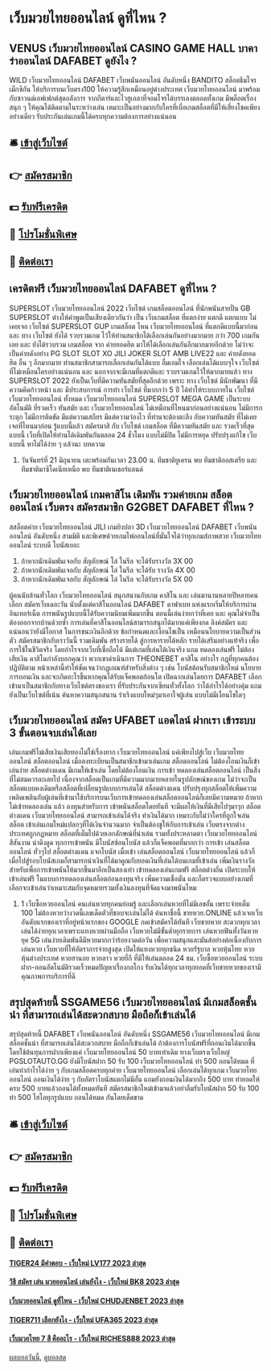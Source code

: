 # เว็บมวยไทยออนไลน์ ดูที่ไหน ?
## VENUS เว็บมวยไทยออนไลน์ CASINO GAME HALL บาคาร่าออนไลน์ DAFABET ดูยังไง ?
WILD เว็บมวยไทยออนไลน์ DAFABET เว็บพนันออนไลน์ อันดับหนึ่ง BANDITO สล็อตธีมโจรเม็กซิกัน ให้บริการบนเว็บตรง100 ให้ความรู้สึกเหมือนอยู่ต่างประเทศ เว็บมวยไทยออนไลน์ มาพร้อมกับซาวนด์เอฟเฟกต์สุดอลังการ จากกีตาร์และไวฮูเอลาที่จอมโจรได้บรรเลงตลอดทั้งเกม มีพล็อตเรื่องสนุก ๆ ให้คุณได้ติดตามในระหว่างเล่น เหมาะเป็นอย่างมากกับใครที่เบื่อเกมสล็อตที่มีให้เสี่ยงโชคเพียงอย่างเดียว รับประกันเล่นเกมนี้ได้ครบทุกความต้องการอย่างแน่นอน

## 🛎 [เข้าสู่เว็บไซต์](https://bit.ly/3SdLNi2)
## 👉 [สมัครสมาชิก](https://bit.ly/3SdLNi2)
## 💵 [รับฟรีเครดิต](https://bit.ly/3dyRKHj)
## 👑 [โปรโมชั่นพิเศษ](https://bit.ly/3dyRKHj)
## 📱 [ติดต่อเรา](https://bit.ly/3dyRKHj)

## เครดิตฟรี เว็บมวยไทยออนไลน์ DAFABET ดูที่ไหน ?
SUPERSLOT เว็บมวยไทยออนไลน์ 2022 เว็บไซต์ เกมสล็อตออนไลน์ ที่นักพนันสายปั่น GB SUPERSLOT ต่างให้คำพูดเป็นเสียงเดียวกันว่า เป็น เว็บเกมสล็อต ที่แตกง่าย แตกดี แตกแบบ ไม่เคยเจอ เว็บไซต์ SUPERSLOT GUP เกมสล็อต ไหน เว็บมวยไทยออนไลน์ ที่แตกดีแบบนี้มาก่อน และ ทาง เว็บไซต์ ยังได้ รวบรวมเกม ไว้ให้ท่านสมาชิกได้เลือกเล่นกันอย่างมากมาย กว่า 700 เกมกันเลย และ ยังได้รวบรวม เกมสล็อต จาก ค่ายยอดฮิต มาให้ได้เลือกเล่นกันอีกมากมายอีกด้วย ไม่ว่าจะเป็นค่ายดังอย่าง PG SLOT SLOT XO JILI JOKER SLOT AMB LIVE22 และ ค่ายดังยอดฮิต อื่น ๆ อีกมากมาย ท่านสมาชิกสามารถเลือกเล่นกันได้แบบ อื่มเอมใจ เลือกเล่นได้แบบจุใจ เว็บไซต์ ที่ไม่เหมือนใครอย่างแน่นอน และ นอกจากจะมีเกมที่แตกดีและ รวบรวมเกมไว้ให้มากมายแล้ว ทาง SUPERSLOT 2022 ยังเป็นเว็บที่มีความทันสมัยที่สุดอีกด้วย เพราะ ทาง เว็บไซต์ มีนักพัฒนา ที่มีความคิดก้าวหน้า และ มีประสบการณ์ การทำ เว็บไซต์ ที่มากกว่า 5 ปี ได้ทำให้ระบบภายใน เว็บไซต์ เว็บมวยไทยออนไลน์ ทั้งหมด เว็บมวยไทยออนไลน์ SUPERSLOT MEGA GAME เป็นระบบอัตโนมัติ ที่รวดเร็ว ทันสมัย และ เว็บมวยไทยออนไลน์ ไม่เหมือนที่ไหนมาก่อนอย่างแน่นอน ไม่มีการกระตุก ไม่มีการติดขัด มีแต่ความเสถียร มีแต่ความว่องไว ที่ท่านจะต้องตะลึง กับความทันสมัย ที่ไม่เคยเจอที่ไหนมาก่อน รู้แบบนี้แล้ว สมัครมาสิ กับ เว็บไซต์ เกมสล็อต ที่มีความทันสมัย และ รวดเร็วที่สุด แบบนี้ เว็บที่เปิดให้ท่านได้เดิมพันกันตลอด 24 ชั่วโมง แบบไม่มีปิด ไม่มีการหยุด ปรับปรุงแก้ไข เว็บแบบนี้ หาไม่ได้ง่าย ๆ แล้วนะ
บทความ
1. วันจันทร์ที่ 21 มิถุนายน เตะพร้อมกันเวลา 23.00 น. ทีมชาติยูเครน พบ ทีมชาติออสเตรีย และ ทีมชาติมาซิโดเนียเหนือ พบ ทีมชาติเนเธอร์แลนด์

## เว็บมวยไทยออนไลน์ เกมคาสิโน เดิมพัน รวมค่ายเกม สล็อตออนไลน์ เว็บตรง สมัครสมาชิก G2GBET DAFABET ที่ไหน ?
สสล็อตค่าย เว็บมวยไทยออนไลน์ JILI เกมยิงปลา 3D เว็บมวยไทยออนไลน์ DAFABET เว็บพนันออนไลน์ อันดับหนึ่ง สามมิติ และพิเศษด้วยเกมไพ่ออนไลน์ที่มั่นใจได้ว่าทุกเกมส์ภาพสวย เว็บมวยไทยออนไลน์ ระบบดี โบนัสเยอะ
1. ถ้าหากนักเดิมพันเจอกับ สัญลักษณ์ โล่ ในรีล จะได้รับรางวัล 3X 00
2. ถ้าหากนักเดิมพันเจอกับ สัญลักษณ์ โล่ ในรีล จะได้รับ รางวัล 4X 00
3. ถ้าหากนักเดิมพันเจอกับ สัญลักษณ์ โล่ ในรีล จะได้รับรางวัล 5X 00

ผู้คนนับล้านทั่วโลก เว็บมวยไทยออนไลน์ สนุกสนานกับเกม คาสิโน และ เล่นมานานหลายปีหลายคนเลือก สมัครเว็บเดอะวัน นับตั้งแต่คาสิโนออนไลน์ DAFABET ดาฟาเบท แห่งแรกเริ่มให้บริการผ่านอินเทอร์เน็ต การพนันรูปแบบนี้ได้รับความนิยมเพิ่มมากขึ้น ตอนนี้เล่นง่ายกว่าที่เคย และ คุณไม่จำเป็นต้องออกจากบ้านด้วยซ้ำ การเล่นที่คาสิโนออนไลน์สามารถสนุกได้มากแค่เพียงกด ลิงค์สมัคร และแน่นอนว่ายังมีโอกาส ในการชนะเงินอีกด้วย ข้อกำหนดและเงื่อนไขเป็น เหมือนนโยบายความเป็นส่วนตัว
สมัครสมาชิกกับเราวันนี้ รวมเดิมพัน สร้างรายได้ สู่การหารายได้หลัก รายได้เสริมอย่างแท้จริง เพื่อการใช้ในชีวิตจริง โดยกำไรจากเว็บที่เชื่อถือได้ มีแต่เกมที่เล่นได้เงินจริง แถม ทดลองเล่นฟรี ไม่ต้องเสียเงิน
คาสิโนกำลังบอกคุณว่า พวกเขาดำเนินการ THEONEBET คาสิโน อย่างไร กฎที่ทุกคนต้องปฏิบัติตาม หน้าเหล่านี้ทำให้ชัดเจนว่ากฎเกณฑ์สำหรับสิ่งต่าง ๆ เช่น โบนัสต้อนรับสมาชิกใหม่ นโยบายการถอนเงิน และจะเกิดอะไรขึ้นหากคุณได้รับแจ็คพอตก้อนโต เปิดฉากเล่นโดยการ DAFABET เลือกเข้ามาเป็นสมาชิกกับทางเว็บไซต์ตรงของเรา ที่รับประกันจากเซียนทั่วทั้งโลก ว่าได้กำไรได้อย่างคุ้ม แถมยังเป็นเว็บไซต์ที่เน้น ค้นหาความสนุกสนาน ร่าเริงแบบใหม่ๆมาเอาใจผู้เล่น แบบไม่มีเงื่อนไขใดๆ

## เว็บมวยไทยออนไลน์ สมัคร UFABET แอดไลน์ ฝากเรา เข้าระบบ 3 ขั้นตอนจบเล่นได้เลย
เล่นเกมฟรีไม่เสียเงินเสียทองไม่ใช่เรื่องยาก เว็บมวยไทยออนไลน์ แค่เพียงไปสู่เว็บ เว็บมวยไทยออนไลน์ สล็อตออนไลน์ เมื่อลงทะเบียนเป็นสมาชิกเข้ามาเล่นเกม สล็อตออนไลน์ ไม่ต้องโอนเงินก็เข้าเล่นง่าย สล็อตต่างแดน มีเกมให้เข้าเล่น โดยไม่ต้องโอนเงิน การเข้า ทดลองเล่นสล็อตออนไลน์ เป็นสิ่งที่ไม่สมควรละเลยไป เนื่องจากสล็อตเป็นเกมที่มีความมากมายหลายในรูปลักษณ์ของเกม ไม่ว่าจะเป็นสล็อตแบบคงเดิมหรือสล็อตที่เปลี่ยนรูปแบบการเล่นได้ สล็อตต่างแดน ปรับปรุงทุกสล็อตให้เพิ่มความเพลิดเพลินกับผู้เล่นที่เข้ามาใช้บริการบนเว็บการเข้าทดลองเล่นสล็อตออนไลน์ก็เลยมีความหมาย ถ้าหาก ไม่เข้าทดลองเล่น แล้ว ลงทุนสำหรับการ เข้าพนันสล็อตโดยทันที จะมีผลให้เงินที่มีเสียไปๆมาๆก สล็อตต่างแดน เว็บมวยไทยออนไลน์ สามารถเข้าเล่นได้จริง ทำเงินได้มาก เหมาะกับไม่ว่าใครที่ถูกใจเล่นสล็อต
เข้าเล่นเกมใหม่แปลกๆที่ได้เงินจำนวนมาก จำเป็นต้องชูให้กับการเข้าเล่น เว็บตรงจากต่างประเทศถูกกฏหมาย สล็อตที่เต็มไปด้วยเอกลักษณ์ที่น่าเล่น รวมทั้งประหลาดตา เว็บมวยไทยออนไลน์ สีสันงาม น่าดึงดูด ทุกการเข้าพนัน มีโบนัสซ้อนโบนัส แล้วก็แจ็คพอตที่มากกว่า การเข้า เล่นสล็อตออนไลน์ ทั่วๆไป สล็อตต่างแดน แจกโบนัส เมื่อเข้า เล่นสล็อตออนไลน์ เว็บมวยไทยออนไลน์ แล้วก็เมื่อไปสู่รอบโบนัสเกมก็สามารถนำเงินที่ได้มาคูณกับยอดเงินที่เล่นได้บนเกมที่เข้าเล่น เพิ่มเงินรางวัลสำหรับเพื่อการเข้าพนันให้มากขึ้นมาอีกเป็นสองเท่า เข้าทดลองเล่นเกมฟรี สล็อตต่างถิ่น เปิดระบบให้เข้าเล่นฟรี ในแบบการทดลองเล่นสล็อตก่อนลงทุนจริง เพิ่มความเชื่อมั่น และก็ตรวจแบบอย่างเกมที่เลือกจะเข้าเล่นว่าเหมาะสมกับจุดหมายรวมทั้งเงินลงทุนที่จัดแจงมาพนันไหม
1. 1 เว็บซื้อหวยออนไลน์ คนเล่นหวยทุกคนย่อมรู้ และเลือกเล่นหวยที่ไม่มีเลขอั้น เพราะจ่ายเต็ม 100 ไม่ต้องหวยว่างวดนี้เลขเด็ดตัวที่ชอบจะเล่นไม่ได้ ค้นหาชื่อนี้ ขายหวย.ONLINE แล้วเจอเว็บอันดับแรกของเราที่อยู่หน้าแรกของ GOOGLE กดเข้าสมัครได้ทันที เว็บขายหวย สะดวกทุกเวลาเล่นได้ง่ายทุกเวลาเพราะแทงหวยผ่านมือถือ เว็บหวยไม่มีขั้นต่ำทุกรายการ เล่นหวยฟินทั้งวันหวยยุค 5G เล่นง่ายเดิมพันดีมีหวยมากกว่าร้อยงวดต่อวัน เพื่อความสนุกและมันส์อย่างต่อเนื่องกับการเล่นหวย เว็บหวยที่ให้อัตราการจ่ายสูงสุด เปิดให้แทงหวยทุกชนิด หวยรัฐบาล หวยหุ้นไทย หวยหุ้นต่างประเทศ หวยฮานอย หวยลาว หวยยี่กี ที่มีให้เล่นตลอด 24 ชม. เว็บซื้อหวยออนไลน์ ระบบฝาก-ถอนอัตโนมัติรวดเร็วหมดปัญหาเรื่องกลโกง รับเงินได้ทุกเวลาทุกยอดที่เว็บขายหวยของเรามีคุณภาพการบริการที่ดี

## สรุปสุดท้ายนี้ SSGAME56 เว็บมวยไทยออนไลน์ มีเกมสล็อตชั้นนำ ที่สามารถเล่นได้สะดวกสบาย มือถือก็เข้าเล่นได้
สรุปสุดท้ายนี้ DAFABET เว็บพนันออนไลน์ อันดับหนึ่ง SSGAME56 เว็บมวยไทยออนไลน์ มีเกมสล็อตชั้นนำ ที่สามารถเล่นได้สะดวกสบาย มือถือก็เข้าเล่นได้ ถ้าต้องการโบนัสฟรีที่ถอนเงินได้มากขึ้นโดยใช้ต้นทุนการฝากเพียงแค่ เว็บมวยไทยออนไลน์ 50 บาทเท่าเดิม ทางเว็บตรงเว็บใหญ่ PGSLOTAUTO.GG ยังมีโบนัสฝาก 50 รับ 100 เว็บมวยไทยออนไลน์ ทํา 500 ถอนได้หมด ที่เล่นทำกำไรได้ง่าย ๆ กับเกมสล็อตครบทุกค่าย เว็บมวยไทยออนไลน์ เลือกเล่นได้ทุกเกม เว็บมวยไทยออนไลน์ ถอนเงินได้ง่าย ๆ กับอัตราโบนัสแตกไม่มีอั้น แถมยังถอนเงินได้มากถึง 500 บาท ทำยอดให้ครบ 500 บาทแล้วถอนได้ทั้งหมดทันที สมัครสมาชิกใหม่เข้ามาแล้วอย่าลืมรับโบนัสฝาก 50 รับ 100 ทํา 500 ไฮโลทุกรูปแบบ ถอนได้หมด กันโดยเด็ดขาด

## 🛎 [เข้าสู่เว็บไซต์](https://bit.ly/3SdLNi2)
## 👉 [สมัครสมาชิก](https://bit.ly/3SdLNi2)
## 💵 [รับฟรีเครดิต](https://bit.ly/3dyRKHj)
## 👑 [โปรโมชั่นพิเศษ](https://bit.ly/3dyRKHj)
## 📱 [ติดต่อเรา](https://bit.ly/3dyRKHj)

#### [TIGER24 มีคำตอบ - เว็บใหม่ LV177 2023 ล่าสุด](https://atom.io/themes/tiger24%20มีคำตอบ%20-%20เว็บใหม่%20lv177%202023%20ล่าสุด)
#### [วิธี สมัคร เล่น มวยออนไลน์ เล่นยังไง - เว็บใหม่ BK8 2023 ล่าสุด](https://atom.io/themes/วิธี%20สมัคร%20เล่น%20มวยออนไลน์%20เล่นยังไง%20-%20เว็บใหม่%20bk8%202023%20ล่าสุด)
#### [เว็บมวยออนไลน์ ดูที่ไหน - เว็บใหม่ CHUDJENBET 2023 ล่าสุด](https://atom.io/themes/เว็บมวยออนไลน์%20ดูที่ไหน%20-%20เว็บใหม่%20chudjenbet%202023%20ล่าสุด)
#### [TIGER711 เลือกยังไง - เว็บใหม่ UFA365 2023 ล่าสุด](https://atom.io/themes/tiger711%20เลือกยังไง%20-%20เว็บใหม่%20ufa365%202023%20ล่าสุด)
#### [เว็บมวยไทย 7 สี คืออะไร - เว็บใหม่ RICHES888 2023 ล่าสุด](https://atom.io/themes/เว็บมวยไทย%207%20สี%20คืออะไร%20-%20เว็บใหม่%20riches888%202023%20ล่าสุด)

[ผลบอลวันนี้](https://siamsport.tv "ผลบอลวันนี้"), [ดูบอลสด](https://siamsport.tv/ดูบอลสด "ดูบอลสด")